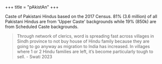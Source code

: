 +++
title = "pAkistAn"
+++

Caste of Pakistani Hindus based on the 2017 Census. 81% (3.6 million) of all Pakistani Hindus are from 'Upper Caste' backgrounds while 19% (850k) are from Scheduled Caste backgrounds.

> Through network of clerics, word is spreading fast across villages in Sindh province to not buy house of Hindu family because they are going to go anyway as migration to India has increased. In villages where 1 or 2 Hindu families are left, it’s become particularly tough to sell. - Swati 2023